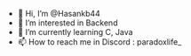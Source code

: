 - 👋 Hi, I’m @Hasankb44
- 👀 I’m interested in Backend
- 🌱 I’m currently learning C, Java
- 📫 How to reach me in Discord : paradoxlife_
